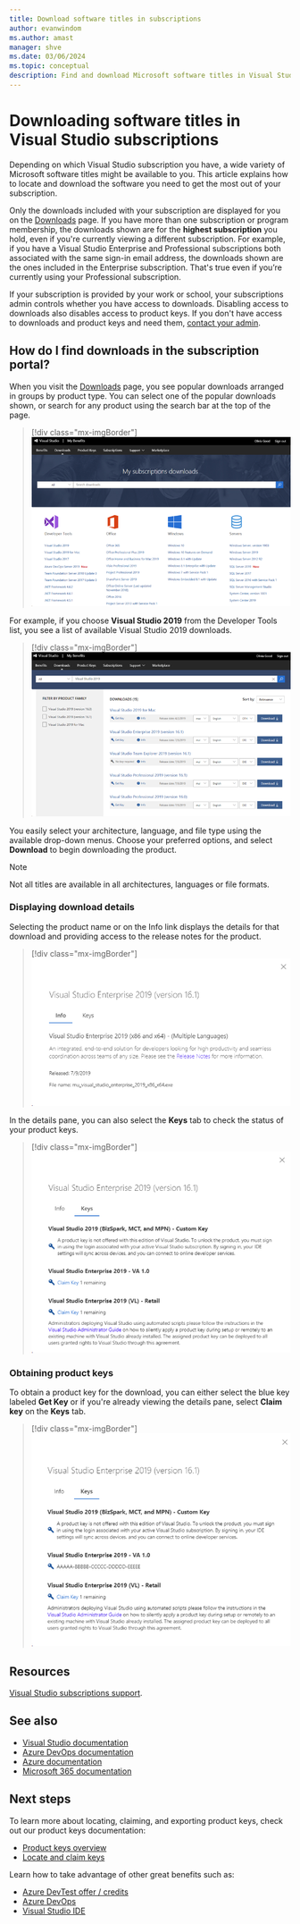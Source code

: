 ```yaml
---
title: Download software titles in subscriptions
author: evanwindom
ms.author: amast
manager: shve
ms.date: 03/06/2024
ms.topic: conceptual
description: Find and download Microsoft software titles in Visual Studio subscriptions and locate the software you need to get the most out of your subscription. 
---
```


# Downloading software titles in Visual Studio subscriptions

Depending on which Visual Studio subscription you have, a wide variety of Microsoft software titles might be available to you. This article explains how to locate and download the software you need to get the most out of your subscription. 

Only the downloads included with your subscription are displayed for you on the [Downloads](https://my.visualstudio.com/downloads/featured) page. If you have more than one subscription or program membership, the downloads shown are for the **highest subscription** you hold, even if you're currently viewing a different subscription. For example, if you have a Visual Studio Enterprise and Professional subscriptions both associated with the same sign-in email address, the downloads shown are the ones included in the Enterprise subscription. That's true even if you’re currently using your Professional subscription. 

If your subscription is provided by your work or school, your subscriptions admin controls whether you have access to downloads. Disabling access to downloads also disables access to product keys. If you don't have access to downloads and product keys and need them, [contact your admin](contact-my-admin.md).

## How do I find downloads in the subscription portal?

When you visit the [Downloads](https://my.visualstudio.com/downloads/featured?wt.mc_id=o~msft~docs) page, you see popular downloads arranged in groups by product type. You can select one of the popular downloads shown, or search for any product using the search bar at the top of the page.
> [!div class="mx-imgBorder"]
> ![Subscriber downloads page](_img/subscriber-downloads/subscriber-downloads-resized.png "Screenshot of the Downloads page on the subscription portal.")

For example, if you choose **Visual Studio 2019** from the Developer Tools list, you see a list of available Visual Studio 2019 downloads.
> [!div class="mx-imgBorder"]
> ![Visual Studio 2019 downloads](_img/subscriber-downloads/vs2019-product-list.png "Screenshot of the list of available downloads for Visual Studio 2019.")

You easily select your architecture, language, and file type using the available drop-down menus. Choose your preferred options, and  select **Download** to begin downloading the product.

> [!NOTE]
> Not all titles are available in all architectures, languages or file formats.

### Displaying download details

Selecting the product name or on the Info link displays the details for that download and providing access to the release notes for the product.
> [!div class="mx-imgBorder"]
> ![Visual Studio 2019 download details](_img/subscriber-downloads/vs2019-info.png "Screenshot of the Visual Studio Enterprise 2019 product details page. The Info tab is selected.")

In the details pane, you can also select the **Keys** tab to check the status of your product keys.
> [!div class="mx-imgBorder"]
> ![Visual Studio 2019 product keys](_img/subscriber-downloads/vs2019-keys.png "Screenshot of the Visual Studio Enterprise 2019 product details page with the Keys tab selected.")

### Obtaining product keys

To obtain a product key for the download, you can either select the blue key labeled **Get Key** or if you're already viewing the details pane, select **Claim key** on the **Keys** tab.
> [!div class="mx-imgBorder"]
> ![Visual Studio 2019 claim product keys](_img/subscriber-downloads/vs2019-claim-keys.png "Screenshot of the Visual Studio Enterprise 2019 product details page showing one claimed product key.")

## Resources

[Visual Studio subscriptions support](https://my.visualstudio.com/gethelp).

## See also

+ [Visual Studio documentation](/visualstudio/)
+ [Azure DevOps documentation](/azure/devops/)
+ [Azure documentation](/azure/)
+ [Microsoft 365 documentation](/microsoft-365/)

## Next steps

To learn more about locating, claiming, and exporting product keys, check out our product keys documentation:
+ [Product keys overview](product-keys.md)
+ [Locate and claim keys](find-keys.md)

Learn how to take advantage of other great benefits such as:
+ [Azure DevTest offer / credits](/azure/devtest/offer/)
+ [Azure DevOps](vs-azure-devops.md)
+ [Visual Studio IDE](vs-ide-benefit.md)